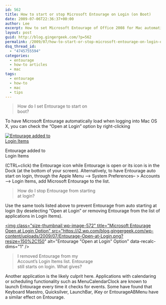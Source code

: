 ```yaml
---
id: 562
title: How to start or stop Microsoft Entourage on Login (on Boot)
date: 2009-07-06T22:36:37+00:00
author: Lee
excerpt: How to set Microsoft Entourage of Office 2008 for Mac automatically start on login into Mac OS X.
layout: post
guid: http://blog.gingergeek.com/?p=562
permalink: /2009/07/how-to-start-or-stop-microsoft-entourage-on-login-on-boot/
dsq_thread_id:
  - "4745755594"
categories:
  - entourage
  - how-to articles
  - mac
tags:
  - entourage
  - how-to
  - mac
  - tips
---
```

<blockquote style="width: 50%;">
  <p>
    How do I set Entourage to start on boot?
  </p>
</blockquote>

To have Microsoft Entourage automatically load when logging into Mac OS  X, you can check the “Open at Login” option by right-clicking 

<div id="attachment_565" style="width: 160px" class="wp-caption alignright">
  <a rel="attachment wp-att-565" href="http://blog.gingergeek.com/2009/07/how-to-start-or-stop-microsoft-entourage-on-login-on-boot/entourage-added-to-login-items/"><img class="size-thumbnail wp-image-565" title="Microsoft Entourage added to Login Items to auto start on login" src="https://i0.wp.com/blog.gingergeek.com/wp-content/uploads/2009/07/Entourage-added-to-Login-Items.png?resize=150%2C150" alt="Entourage added to Login Items" srcset="https://i0.wp.com/blog.gingergeek.com/wp-content/uploads/2009/07/Entourage-added-to-Login-Items.png?resize=150%2C150 150w, https://i0.wp.com/blog.gingergeek.com/wp-content/uploads/2009/07/Entourage-added-to-Login-Items.png?zoom=2&resize=150%2C150 300w, https://i0.wp.com/blog.gingergeek.com/wp-content/uploads/2009/07/Entourage-added-to-Login-Items.png?zoom=3&resize=150%2C150 450w" sizes="(max-width: 150px) 100vw, 150px" data-recalc-dims="1" /></a>
  
  <p class="wp-caption-text">
    Entourage added to Login Items
  </p>
</div>(CTRL+click) the Entourage icon while Entourage is open or its icon is in the Dock (at the bottom of your screen). Alternatively, to have Entourage auto start on login, through the Apple Menu –> System Preferences– > Accounts –> Login Items, add Microsoft Entourage to the list.

<!--more-->

<blockquote style="width: 50%;">
  <p>
    How do I stop Entourage from starting at login?
  </p>
</blockquote>

Use the same tools listed above to prevent Entourage from auto starting at login (by deselecting “Open at Login” or removing Entourage from the list of applications in Login Items).
  
<a rel="attachment wp-att-572" href="http://blog.gingergeek.com/2009/07/how-to-start-or-stop-microsoft-entourage-on-login-on-boot/entourage-open-at-login/"><img class="size-thumbnail wp-image-572" title="Microsoft Entourage Open at Login Option" src="https://i2.wp.com/blog.gingergeek.com/wp-content/uploads/2009/07/Entourage-Open-at-Login.png?resize=150%2C150" alt="Entourage "Open at Login" Option" data-recalc-dims="1" /></a>

<blockquote style="width: 50%;">
  <p>
    I removed Entourage from my Account’s Login Items list. Entourage still starts on login. What gives?
  </p>
</blockquote>

Another application is the likely culprit here. Applications with calendaring or scheduling functionality such as MenuCalendarClock are known to launch Entourage every time it checks for events. Some have found that Keyboard Maestro, Quicksilver, LaunchBar, iKey or EntourageABMenu have a similar effect on Entourage.